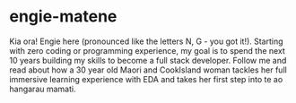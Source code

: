 # engie-matene
Kia ora! Engie here (pronounced like the letters N, G - you got it!). Starting with zero coding or programming experience, my goal is to spend the next 10 years building my skills to become a full stack developer.  Follow me and read about how a 30 year old Maori and CookIsland woman tackles her full immersive learning experience with EDA and takes her first step into te ao hangarau mamati.
